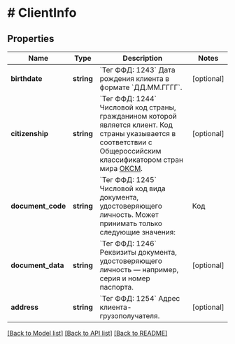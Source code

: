 # # ClientInfo

## Properties

Name | Type | Description | Notes
------------ | ------------- | ------------- | -------------
**birthdate** | **string** | &#x60;Тег ФФД: 1243&#x60;   Дата рождения клиента в формате &#x60;ДД.ММ.ГГГГ&#x60;. | [optional]
**citizenship** | **string** | &#x60;Тег ФФД: 1244&#x60;   Числовой код страны, гражданином которой является клиент. Код страны указывается в соответствии с Общероссийским классификатором стран мира [ОКСМ](https://classifikators.ru/oksm). | [optional]
**document_code** | **string** | &#x60;Тег ФФД: 1245&#x60;   Числовой код вида документа, удостоверяющего личность.  Может принимать только следующие значения:  |Код|Описание| |---|---| | 21 | Паспорт гражданина Российской Федерации| | 22 | Паспорт гражданина Российской Федерации, дипломатический паспорт, служебный паспорт, удостоверяющие личность гражданина Российской Федерации за пределами Российской Федерации| | 26 | Временное удостоверение личности гражданина Российской Федерации, выдаваемое на период оформления паспорта гражданина Российской Федерации| | 27 | Свидетельство о рождении гражданина Российской Федерации — для граждан Российской Федерации в возрасте до 14 лет| | 28 | Иные документы, признаваемые документами, удостоверяющими личность гражданина Российской Федерации в соответствии с законодательством Российской Федерации| | 31 | Паспорт иностранного гражданина| | 32 | Иные документы, признаваемые документами, удостоверяющими личность иностранного гражданина в соответствии с законодательством Российской Федерации и международным договором Российской Федерации| | 33 | Документ, выданный иностранным государством и признаваемый в соответствии с международным договором Российской Федерации в качестве документа, удостоверяющего личность лица безгражданства.| | 34 | Вид на жительство — для лиц без гражданства| | 35 | Разрешение на временное проживание — для лиц без гражданства| | 36 | Свидетельство о рассмотрении ходатайства о признании лица без гражданства беженцем на территории Российской Федерации по существу| | 37 | Удостоверение беженца| | 38 | Иные документы, признаваемые документами, удостоверяющими личность лиц без гражданства в соответствии с законодательством Российской Федерации и международным договором Российской Федерации| | 40 | Документ, удостоверяющий личность лица, не имеющего действительного документа, удостоверяющего личность, на период рассмотрения заявления о признании гражданином Российской Федерации или о приеме в гражданство Российской Федерации| | [optional]
**document_data** | **string** | &#x60;Тег ФФД: 1246&#x60;   Реквизиты документа, удостоверяющего личность — например, серия и номер паспорта. | [optional]
**address** | **string** | &#x60;Тег ФФД: 1254&#x60;   Адрес клиента-грузополучателя. | [optional]

[[Back to Model list]](../../README.md#models) [[Back to API list]](../../README.md#endpoints) [[Back to README]](../../README.md)
